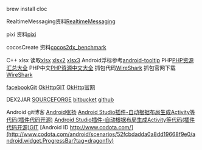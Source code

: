 brew install cloc

RealtimeMessaging资料[RealtimeMessaging](https://github.com/fhaoquan/RealtimeMessaging-Cocos2d-x)

pixi 资料[pixi](https://github.com/pixijs/pixi.js.git)

cocosCreate 资料[cocos2dx_benchmark](https://github.com/dualface/cocos2dx_benchmark.git)

C++ xlsx 读取[xlsx](https://github.com/fhaoquan/xlnt.git)
[xlsx2](https://github.com/fhaoquan/readxl.git)
[xlsx3](https://github.com/fhaoquan/xlsx_cpp.git)
Android浮标参考[android-tooltip](https://github.com/fhaoquan/android-tooltip.git)
PHP[PHP资源汇总大全](https://github.com/fhaoquan/awesome-php.git)
PHP中文[PHP资源中文大全](http://www.php100.com/html/dujia/2015/0105/8267.html)
抓包代码[WireShark](https://github.com/fhaoquan/wireshark)
抓包官网下载[WireShark](https://www.wireshark.org/download.html)

[facebookGit](https://github.com/facebook?page=1)
[OkHttpGIT](https://github.com/square/okhttp.git)
[OkHttp官网](http://square.github.io/okhttp/)

DEX2JAR
[SOURCEFORGE](https://sourceforge.net/projects/dex2jar/)
[bitbucket](https://bitbucket.org/pxb1988/dex2jar )
[github]( https://github.com/pxb1988/dex2jar)

Android git博客
[Android张扬](https://github.com/hongyangAndroid)
[Android Studio插件-自动根据布局生成Activity等代码(插件代码开源)](http://www.jianshu.com/p/3993aac140c5)
[Android Studio插件-自动根据布局生成Activity等代码(插件代码开源)GIT](https://github.com/fhaoquan/BorePlugin.git)
[Android ID http://www.codota.com/](http://www.codota.com/android/scenarios/52fcbdadda0a8dd19668f9e0/android.widget.ProgressBar?tag=dragonfly)
